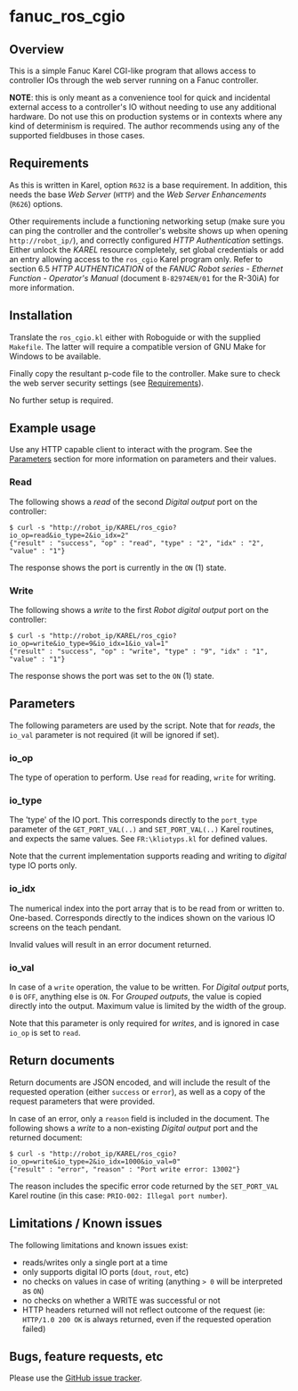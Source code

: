 # fanuc_ros_cgio

## Overview

This is a simple Fanuc Karel CGI-like program that allows access to controller
IOs through the web server running on a Fanuc controller.

**NOTE**: this is only meant as a convenience tool for quick and incidental
external access to a controller's IO without needing to use any additional
hardware. Do not use this on production systems or in contexts where any kind
of determinism is required. The author recommends using any of the supported
fieldbuses in those cases.


## Requirements

As this is written in Karel, option `R632` is a base requirement. In addition,
this needs the base *Web Server* (`HTTP`) and the *Web Server Enhancements*
(`R626`) options.

Other requirements include a functioning networking setup (make sure you can
ping the controller and the controller's website shows up when opening
`http://robot_ip/`), and correctly configured *HTTP Authentication* settings.
Either unlock the *KAREL* resource completely, set global credentials or add an
entry allowing access to the `ros_cgio` Karel program only. Refer to section
6.5 *HTTP AUTHENTICATION* of the *FANUC Robot series - Ethernet Function -
Operator's Manual* (document `B-82974EN/01` for the R-30iA) for more
information.


## Installation

Translate the `ros_cgio.kl` either with Roboguide or with the supplied
`Makefile`. The latter will require a compatible version of GNU Make for
Windows to be available.

Finally copy the resultant p-code file to the controller. Make sure to check
the web server security settings (see [Requirements](#Requirements)).

No further setup is required.


## Example usage

Use any HTTP capable client to interact with the program. See the
[Parameters](#Parameters) section for more information on parameters and their
values.

### Read

The following shows a *read* of the second *Digital output* port on the
controller:

```
$ curl -s "http://robot_ip/KAREL/ros_cgio?io_op=read&io_type=2&io_idx=2"
{"result" : "success", "op" : "read", "type" : "2", "idx" : "2", "value" : "1"}
```

The response shows the port is currently in the `ON` (1) state.

### Write

The following shows a *write* to the first *Robot digital output* port on
the controller:

```
$ curl -s "http://robot_ip/KAREL/ros_cgio?io_op=write&io_type=9&io_idx=1&io_val=1"
{"result" : "success", "op" : "write", "type" : "9", "idx" : "1", "value" : "1"}
```

The response shows the port was set to the `ON` (1) state.


## Parameters

The following parameters are used by the script. Note that for *reads*, the
`io_val` parameter is not required (it will be ignored if set).

### io_op

The type of operation to perform. Use `read` for reading, `write` for
writing.

### io_type

The 'type' of the IO port. This corresponds directly to the `port_type`
parameter of the `GET_PORT_VAL(..)` and `SET_PORT_VAL(..)` Karel routines,
and expects the same values. See `FR:\kliotyps.kl` for defined values.

Note that the current implementation supports reading and writing to *digital*
type IO ports only.

### io_idx

The numerical index into the port array that is to be read from or written to.
One-based. Corresponds directly to the indices shown on the various IO screens
on the teach pendant.

Invalid values will result in an error document returned.

### io_val

In case of a `write` operation, the value to be written. For *Digital output*
ports, `0` is `OFF`, anything else is `ON`. For *Grouped outputs*, the value
is copied directly into the output. Maximum value is limited by the width of
the group.

Note that this parameter is only required for *writes*, and is ignored in case
`io_op` is set to `read`.


## Return documents

Return documents are JSON encoded, and will include the result of the requested
operation (either `success` or `error`), as well as a copy of the request
parameters that were provided.

In case of an error, only a `reason` field is included in the document. The
following shows a *write* to a non-existing *Digital output* port and the
returned document:

```
$ curl -s "http://robot_ip/KAREL/ros_cgio?io_op=write&io_type=2&io_idx=1000&io_val=0"
{"result" : "error", "reason" : "Port write error: 13002"}
```

The reason includes the specific error code returned by the `SET_PORT_VAL`
Karel routine (in this case: `PRIO-002: Illegal port number`).


## Limitations / Known issues

The following limitations and known issues exist:

 - reads/writes only a single port at a time
 - only supports digital IO ports (`dout`, `rout`, etc)
 - no checks on values in case of writing (anything `> 0` will be interpreted
   as `ON`)
 - no checks on whether a WRITE was successful or not
 - HTTP headers returned will not reflect outcome of the request (ie:
   `HTTP/1.0 200 OK` is always returned, even if the requested operation
   failed)


## Bugs, feature requests, etc

Please use the [GitHub issue tracker][].



[GitHub issue tracker]: https://github.com/gavanderhoorn/fanuc_ros_cgio/issues
